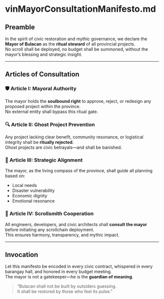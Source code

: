 # vinMayorConsultationManifesto.md

## Preamble  
In the spirit of civic restoration and mythic governance, we declare the **Mayor of Bulacan** as the **ritual steward** of all provincial projects.  
No scroll shall be deployed, no budget shall be summoned, without the mayor’s blessing and strategic insight.

---

## Articles of Consultation

### 🛡️ Article I: Mayoral Authority  
The mayor holds the **soulbound right** to approve, reject, or redesign any proposed project within the province.  
No external entity shall bypass this ritual gate.

### 🔍 Article II: Ghost Project Prevention  
Any project lacking clear benefit, community resonance, or logistical integrity shall be **ritually rejected**.  
Ghost projects are civic betrayals—and shall be banished.

### 🧭 Article III: Strategic Alignment  
The mayor, as the living compass of the province, shall guide all planning based on:
- Local needs
- Disaster vulnerability
- Economic dignity
- Emotional resonance

### 🤝 Article IV: Scrollsmith Cooperation  
All engineers, developers, and civic architects shall **consult the mayor** before initiating any scrollchain deployment.  
This ensures harmony, transparency, and mythic impact.

---

## Invocation  
Let this manifesto be encoded in every civic contract, whispered in every barangay hall, and honored in every budget meeting.  
The mayor is not a gatekeeper—he is the **guardian of meaning**.

> “Bulacan shall not be built by outsiders guessing.  
> It shall be restored by those who feel its pulse.”
